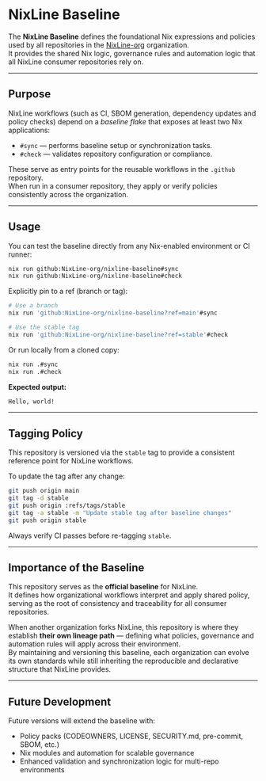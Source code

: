 # NixLine Baseline

The **NixLine Baseline** defines the foundational Nix expressions and policies used by all repositories in the [NixLine-org](https://github.com/NixLine-org) organization.  
It provides the shared Nix logic, governance rules and automation logic that all NixLine consumer repositories rely on.

---

## Purpose

NixLine workflows (such as CI, SBOM generation, dependency updates and policy checks) depend on a *baseline flake* that exposes at least two Nix applications:

- `#sync` — performs baseline setup or synchronization tasks.
- `#check` — validates repository configuration or compliance.

These serve as entry points for the reusable workflows in the `.github` repository.  
When run in a consumer repository, they apply or verify policies consistently across the organization.

---

## Usage

You can test the baseline directly from any Nix-enabled environment or CI runner:

```bash
nix run github:NixLine-org/nixline-baseline#sync
nix run github:NixLine-org/nixline-baseline#check
```

Explicitly pin to a ref (branch or tag):

```bash
# Use a branch
nix run 'github:NixLine-org/nixline-baseline?ref=main'#sync

# Use the stable tag
nix run 'github:NixLine-org/nixline-baseline?ref=stable'#check
```

Or run locally from a cloned copy:

```bash
nix run .#sync
nix run .#check
```

**Expected output:**

```bash
Hello, world!
```

---

## Tagging Policy

This repository is versioned via the `stable` tag to provide a consistent reference point for NixLine workflows.

To update the tag after any change:

```bash
git push origin main
git tag -d stable
git push origin :refs/tags/stable
git tag -a stable -m "Update stable tag after baseline changes"
git push origin stable
```

Always verify CI passes before re-tagging `stable`.

---

## Importance of the Baseline

This repository serves as the **official baseline** for NixLine.  
It defines how organizational workflows interpret and apply shared policy, serving as the root of consistency and traceability for all consumer repositories.

When another organization forks NixLine, this repository is where they establish **their own lineage path** — defining what policies, governance and automation rules will apply across their environment.  
By maintaining and versioning this baseline, each organization can evolve its own standards while still inheriting the reproducible and declarative structure that NixLine provides.

---

## Future Development

Future versions will extend the baseline with:

- Policy packs (CODEOWNERS, LICENSE, SECURITY.md, pre-commit, SBOM, etc.)
- Nix modules and automation for scalable governance
- Enhanced validation and synchronization logic for multi-repo environments
